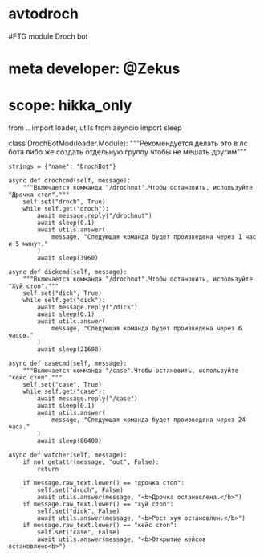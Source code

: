 # avtodroch
#FTG module Droch bot



# meta developer: @Zekus

# scope: hikka_only

from .. import loader, utils
from asyncio import sleep


class DrochBotMod(loader.Module):
    """Рекомендуется делать это в лс бота либо же создать отдельную группу чтобы не мешать другим"""

    strings = {"name": "DrochBot"}

    async def drochcmd(self, message):
        """Включается комманда "/drochnut".Чтобы остановить, используйте  "Дрочка стоп"."""
        self.set("droch", True)
        while self.get("droch"):
            await message.reply("/drochnut")
            await sleep(0.1)
            await utils.answer(
                message, "Следующая команда будет произведена через 1 час и 5 минут."
            )
            await sleep(3960)

    async def dickcmd(self, message):
        """Включается комманда "/drochnut".Чтобы остановить, используйте  "Хуй стоп"."""
        self.set("dick", True)
        while self.get("dick"):
            await message.reply("/dick")
            await sleep(0.1)
            await utils.answer(
                message, "Следующая команда будет произведена через 6 часов."
            )
            await sleep(21600)

    async def casecmd(self, message):
        """Включается комманда "/case".Чтобы остановить, используйте  "кейс стоп"."""
        self.set("case", True)
        while self.get("case"):
            await message.reply("/case")
            await sleep(0.1)
            await utils.answer(
                message, "Следующая команда будет произведена через 24 часa."
            )
            await sleep(86400)

    async def watcher(self, message):
        if not getattr(message, "out", False):
            return

        if message.raw_text.lower() == "дрочка стоп":
            self.set("droch", False)
            await utils.answer(message, "<b>Дрочка остановлена.</b>")
        if message.raw_text.lower() == "хуй стоп":
            self.set("dick", False)
            await utils.answer(message, "<b>Рост хуя остановлен.</b>")
        if message.raw_text.lower() == "кейс стоп":
            self.set("case", False)
            await utils.answer(message, "<b>Открытие кейсов остановлено<b>")
